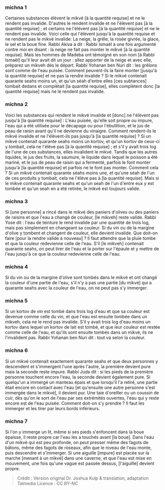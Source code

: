 
### michna 1
Certaines substances élèvent le mikvé [à la quantité requise] et ne le rendent pas invalide. D'autres le rendent invalide et ne l'élèvent pas [à la quantité requise] ; et certains ne l'élèvent pas [à la quantité requise] et ne le rendent pas invalide. Voici celle qui l'élèvent jusqu'à la quantité requise et ne rendent pas le mikvé invalide: La neige, la grêle, la rosée givrée, la glace, le sel et la boue fine. Rabbi Akiva a dit : Rabbi Ismaël a une fois argumenté contre moi en disant : la neige ne fait pas monter le mikvé [à la quantité requise]. Mais les hommes de Madeba ont témoigné en son nom [à Rabbi Ismaël] qu'il leur avait dit un jour : allez apporter de la neige et avec elle, préparez un mikveh dès le départ. Rabbi Yohanan ben Nuri dit : les grêlons sont comme de l'eau puisée. Comment peuvent-ils la faire monter [jusqu'à la quantité requise] et ne pas la rendre invalide ? Si le mikvé contenait quarante seahs moins un, et qu'un séah d'entre elles [ces subtances] tombait dedans et complétait [la quantité requise], elles complètent donc [la quantité requise] mais ne le rendent pas invalide.

### michna 2
Voici les substances qui rendent le mikvé invalide et [donc] ne l'élèvent pas jusqu'à [la quantité requise] : L'eau puisée, qu'elle soit propre ou impure, l'eau qui a été utilisée pour le décapage ou pour l'ébullition, et le jus de peau de raisin avant qu'il ne devienne du vinaigre. Comment rendent-ils le mikvé invalide et ne l'élèvent-ils pas jusqu'à [la quantité requise] ? Si un mikvé contenait quarante seahs moins un kortov, et qu'un kortov de ceux-ci y tombait, cela ne l'élève pas [à la quantité requise] ; et s'il y avait trois log de l'une de ces substances, elles invalident le mikvé. Tandis que les autres liquides, le jus des fruits, la saumure, le liquide dans lequel le poisson a été mariné, et le jus de peau de raisin qui a fermenté, parfois le font monter jusqu'à [la quantité requise] et parfois ne le font pas monter. Comment cela ? Si un mikvé contenait quarante séahs moins une, et qu'une séah de l'un de ces produits y tombait, cela ne l'élève pas à [la quantité requise]. Mais si le mikvé contenait quarante seahs et qu'un seah de l'un d'entre eux y est tombée et qu'un seah en a été retirée, le mikvé est toujours valide.

### michna 3
Si [une personne] a rincé dans le mikvé des paniers d'olives ou des paniers de raisins et que l'eau a changé de couleur, [le mikveh] reste valide. Rabbi Yose dit : l'eau de teinture le rend invalide par une quantité de trois log, mais pas simplement en changeant sa couleur. Si du vin ou de la margine d'olive y tombent et changent de couleur, elle devient invalide. Que doit-on faire [pour la rendre valide à nouveau] ?   Il faut attendre que la pluie tombe et que la couleur redevienne celle de l'eau. S'il [le mikveh] contenait quarante seahs, on peut tirer de l'eau et la porter sur l'épaule et y mettre de l'eau jusqu'à ce que la couleur redevienne celle de l'eau.

### michna 4
Si du vin ou de la margine d'olive sont tombés dans le mikvé et ont changé la couleur d'une partie de l'eau, s'il n'y a pas une partie [du mikvé] qui a quarante seahs avec la couleur de l'eau, on ne peut pas s'y immerger.

### michna 5
Si un kortov de vin est tombé dans trois log d'eau et que sa couleur est devenue comme celle du vin, et que l'eau est ensuite tombée dans un mikveh, cela ne le rend pas invalide. S'il y avait trois log d'eau moins un kortov dans lequel un kortov de lait est tombé, et que leur couleur est restée comme celle de l'eau, et qu'ils sont ensuite tombés dans un mikvé, ils ne l'invalident pas. Rabbi Yohanan ben Nuri dit : tout va selon la couleur.

### michna 6
Si un mikvé contenait exactement quarante seahs et que deux personnes y descendent et s'immergent l'une après l'autre, la première devient pure mais la seconde reste impure. Rabbi Juda dit : si les pieds de la première personne touchent encore l'eau, la seconde devient également pure. Si quelqu'un a immergé un manteau épais et que lorsqu'il l'a retiré, une partie était encore en contact avec l'eau [et qu'ensuite une autre personne s'est immergée dans le mikvé], il devient pur. Une taie d'oreiller ou un coussin de cuir, dès qu'on le sort de l'eau par ses extrémités ouvertes, l'eau qui y reste encore est de l'eau puisée. Comment doit-on s'y prendre ? Il faut les immerger et les tirer par leurs bords inférieurs.

### michna 7
Si l'on y immerge un lit, même si ses pieds s'enfoncent dans la boue épaisse, il reste propre car l'eau les a touchés avant [la boue]. Dans l'eau d'un mikvé qui est peu profonde, on peut presser même des fagots de bâtons, même des fagots de roseaux, afin que le niveau de l'eau monte, puis descendre et s'immerger. Si une aiguille [impure] est placée sur la marche [menant à un mikvé] dans une caverne, et que l'eau est mise en mouvement, une fois qu'une vague est passée dessus, [l'aiguille] devient propre.

>Crédit : Version original Dr. Joshua Kulp & translation, adaptation Talmedia
>Licence : CC BY-NC